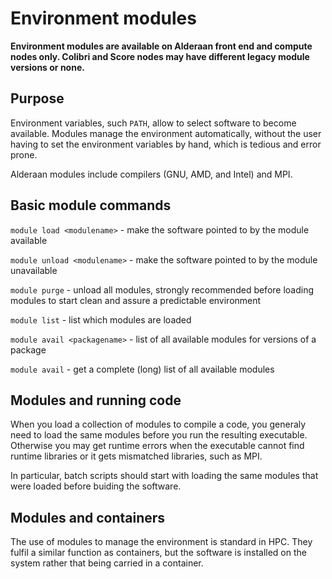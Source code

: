 # Environment modules

**Environment modules are available on Alderaan front end and compute nodes only. Colibri and Score nodes may have different
legacy module versions or none.**

## Purpose

Environment variables, such `PATH`, allow to select software to become available.
Modules manage the environment automatically, without the user having to set the 
environment variables by hand, which is tedious and error prone. 

Alderaan modules include compilers (GNU, AMD, and Intel) and MPI.

## Basic module commands

`module load <modulename>` - make the software pointed to by the module available

`module unload <modulename>` - make the software pointed to by the module unavailable

`module purge` -  unload all modules, strongly recommended before loading modules to start clean and assure a predictable environment

`module list`  - list which modules are loaded

`module avail <packagename>` - list of all available modules for versions of a package 

`module avail` - get a complete (long) list of all available modules

## Modules and running code

When you load a collection of modules to compile a code, you generaly need to load
the same modules before you run the resulting executable. Otherwise you may get
runtime errors when the executable cannot find runtime libraries or it gets
mismatched libraries, such as MPI.

In particular, batch scripts should start with loading the same modules that
were loaded before buiding the software.  

## Modules and containers

The use of modules to manage the environment is standard in HPC. They fulfil a
similar function as containers, but the software is installed on the system rather
that being carried in a container. 
